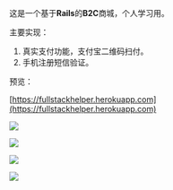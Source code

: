 这是一个基于**Rails**的**B2C**商城，个人学习用。

主要实现：

1. 真实支付功能，支付宝二维码扫付。
2. 手机注册短信验证。

预览：

[https://fullstackhelper.herokuapp.com](https://fullstackhelper.herokuapp.com)


![](http://olmrxx9ks.bkt.clouddn.com/2017-10-24-122845.jpg)

![](http://olmrxx9ks.bkt.clouddn.com/2017-10-24-122927.jpg)

![](http://olmrxx9ks.bkt.clouddn.com/2017-10-24-123111.jpg)

![](http://olmrxx9ks.bkt.clouddn.com/2017-10-24-123212.jpg)
